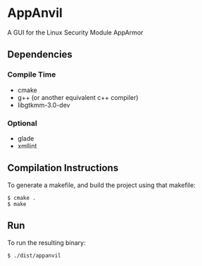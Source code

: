 # AppAnvil
A GUI for the Linux Security Module AppArmor

## Dependencies
### Compile Time
* cmake
* g++ (or another equivalent c++ compiler)
* libgtkmm-3.0-dev
### Optional
* glade
* xmllint

## Compilation Instructions
To generate a makefile, and build the project using that makefile:
```
$ cmake .
$ make
```
## Run
To run the resulting binary:
```
$ ./dist/appanvil
```
